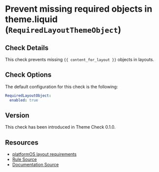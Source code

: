 # Prevent missing required objects in theme.liquid (`RequiredLayoutThemeObject`)

## Check Details

This check prevents missing `{{ content_for_layout }}` objects in layouts.

## Check Options

The default configuration for this check is the following:

```yaml
RequiredLayoutObject:
  enabled: true
```

## Version

This check has been introduced in Theme Check 0.1.0.

## Resources

- [platformOS layout requirements][layout]
- [Rule Source][codesource]
- [Documentation Source][docsource]

[codesource]: /lib/platformos_check/checks/required_layout_object.rb
[docsource]: /docs/checks/required_layout_object.md
[layout]: https://documentation.platformos.com/developer-guide/pages/layouts
